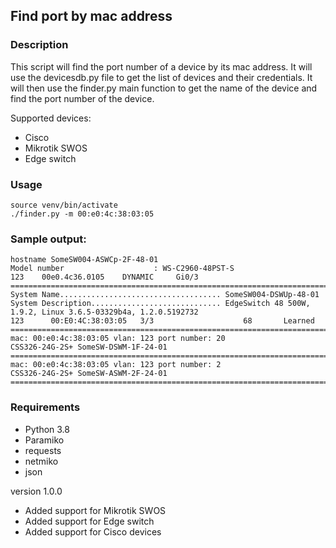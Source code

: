 ## Find port by mac address

### Description
This script will find the port number of a device by its mac address. It will use the devicesdb.py file to get the list of devices and their credentials. It will then use the finder.py main function to get the name of the device and find the port number of the device.

Supported devices:
- Cisco
- Mikrotik SWOS
- Edge switch

### Usage
```
source venv/bin/activate
./finder.py -m 00:e0:4c:38:03:05
```

### Sample output:
```
hostname SomeSW004-ASWCp-2F-48-01
Model number                    : WS-C2960-48PST-S
123    00e0.4c36.0105    DYNAMIC     Gi0/3
==============================================================================
System Name.................................... SomeSW004-DSWUp-48-01
System Description............................. EdgeSwitch 48 500W, 1.9.2, Linux 3.6.5-03329b4a, 1.2.0.5192732
123      00:E0:4C:38:03:05   3/3                    68       Learned
==============================================================================
mac: 00:e0:4c:38:03:05 vlan: 123 port number: 20
CSS326-24G-2S+ SomeSW-DSWM-1F-24-01
==============================================================================
mac: 00:e0:4c:38:03:05 vlan: 123 port number: 2
CSS326-24G-2S+ SomeSW-ASWM-2F-24-01
==============================================================================
```

### Requirements
- Python 3.8
- Paramiko
- requests
- netmiko
- json

version 1.0.0
- Added support for Mikrotik SWOS
- Added support for Edge switch
- Added support for Cisco devices